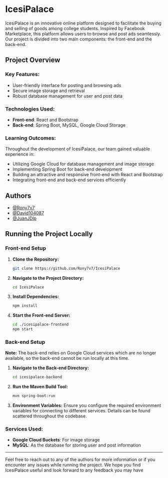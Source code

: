 # IcesiPalace

IcesiPalace is an innovative online platform designed to facilitate the buying and selling of goods among college students. Inspired by Facebook Marketplace, this platform allows users to browse and post ads seamlessly. Our project is divided into two main components: the front-end and the back-end.

## Project Overview

### Key Features:
- User-friendly interface for posting and browsing ads
- Secure image storage and retrieval
- Robust database management for user and post data

### Technologies Used:
- **Front-end**: React and Bootstrap
- **Back-end**: Spring Boot, MySQL, Google Cloud Storage

### Learning Outcomes:
Throughout the development of IcesiPalace, our team gained valuable experience in:
- Utilizing Google Cloud for database management and image storage
- Implementing Spring Boot for back-end development
- Building an attractive and responsive front-end with React and Bootstrap
- Integrating front-end and back-end services efficiently

## Authors

- [@Rony7v7](https://www.github.com/Rony7v7)
- [@David104087](https://www.github.com/David104087)
- [@JuanJDlp](https://www.github.com/JuanJDlp)

## Running the Project Locally

### Front-end Setup

1. **Clone the Repository:**

    ```bash
    git clone https://github.com/Rony7v7/IcesiPalace
    ```

2. **Navigate to the Project Directory:**

    ```bash
    cd IcesiPalace
    ```

3. **Install Dependencies:**

    ```bash
    npm install
    ```

4. **Start the Front-end Server:**

    ```bash
    cd ./icesipalace-frontend
    npm start
    ```

### Back-end Setup

**Note:** The back-end relies on Google Cloud services which are no longer available, so the back-end cannot be run locally at this time.

1. **Navigate to the Back-end Directory:**

    ```bash
    cd icesipalace-backend
    ```

2. **Run the Maven Build Tool:**

    ```bash
    mvn spring-boot:run
    ```

3. **Environment Variables:**
    Ensure you configure the required environment variables for connecting to different services. Details can be found scattered throughout the codebase.

### Services Used:
- **Google Cloud Buckets**: For image storage
- **MySQL**: As the database for storing user and post information

---

Feel free to reach out to any of the authors for more information or if you encounter any issues while running the project. We hope you find IcesiPalace useful and look forward to any feedback you may have